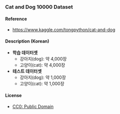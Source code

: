 ### Cat and Dog 10000 Dataset

#### Reference

* https://www.kaggle.com/tongpython/cat-and-dog

#### Description (Korean)

* <b>학습 데이터셋</b>
    * 강아지(dog): 약 4,000장
    * 고양이(cat): 약 4,000장
* <b>테스트 데이터셋</b>
    * 강아지(dog): 약 1,000장
    * 고양이(cat): 약 1,000장

#### License

* [CC0: Public Domain](https://creativecommons.org/publicdomain/zero/1.0/)
